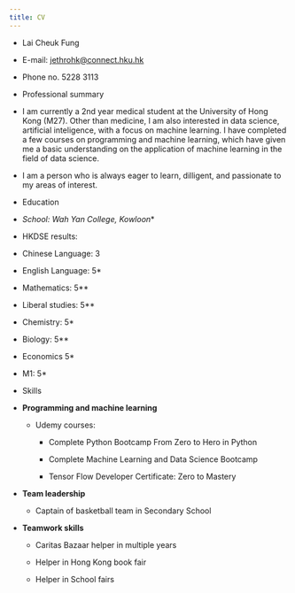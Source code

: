 ```yaml
---
title: CV
---
```


- Lai Cheuk Fung

- E-mail: jethrohk@connect.hku.hk

- Phone no. 5228 3113

- Professional summary

- I am currently a 2nd year medical student at the University of Hong Kong (M27). Other than medicine, I am also interested in data science, artificial inteligence, with a focus on machine learning. I have completed a few courses on programming and machine learning, which have given me a basic understanding on the application of machine learning in the field of data science.

- I am a person who is always eager to learn, dilligent, and passionate to my areas of interest.

- Education

- *School: Wah Yan College, Kowloon**

- HKDSE results:

- Chinese Language: 3

- English Language: 5*

- Mathematics: 5**

- Liberal studies: 5**

- Chemistry: 5*

- Biology: 5**

- Economics 5*

- M1: 5*

- Skills

- **Programming and machine learning**
	 - Udemy courses:
		 - Complete Python Bootcamp From Zero to Hero in Python

		 - Complete Machine Learning and Data Science Bootcamp

		 - Tensor Flow Developer Certificate: Zero to Mastery

- **Team leadership**
	 - Captain of basketball team in Secondary School

- **Teamwork skills**
	 - Caritas Bazaar helper in multiple years

	 - Helper in Hong Kong book fair

	 - Helper in School fairs
